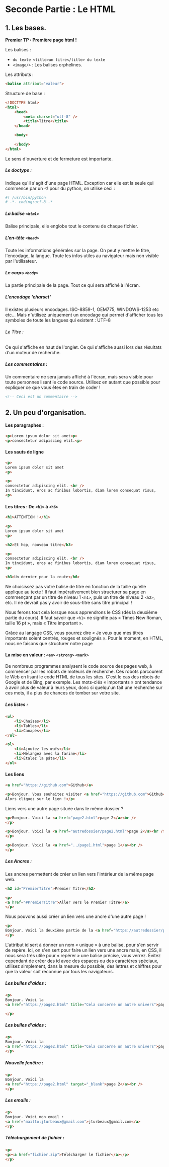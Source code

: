 # Seconde Partie : Le HTML


## 1. Les bases.


**Premier TP : Première page html !**

Les balises :

- `du texte <title>un titre</title> du texte`
- `<image/>` : Les balises orphelines.

Les attributs :

```html
<balise attribut="valeur">
```

Structure de base :

```html
<!DOCTYPE html>
<html>
    <head>
        <meta charset="utf-8" />
        <title>Titre</title>
    </head>

    <body>
  		
    </body>
</html>
```

Le sens d'ouverture et de fermeture est importante.

##### Le doctype :
Indique qu'il s'agit d'une page HTML. Exception car elle est la seule qui commence par un <!
pour du python, on utilise ceci :

```python
#! /usr/bin/python
# -*- coding:utf-8 -*
```

##### La balise `<html>`
Balise principale, elle englobe tout le contenu de chaque fichier.

##### L'en-tête `<head>`
Toute les informations générales sur la page.
On peut y mettre le titre, l'encodage, la langue. Toute les infos utiles au navigateur mais non visible par l'utilisateur.

##### Le corps `<body>`
La partie principale de la page. Tout ce qui sera affiché à l'écran.

##### L'encodage 'charset'
Il existes plusieurs encodages. ISO-8859-1, OEM775, WINDOWS-1253 etc etc... Mais n'utilisez uniquement un encodage qui permet d'afficher tous les symboles de toute les langues qui existent : UTF-8

###### Le Titre :
Ce qui s'affiche en haut de l'onglet.
Ce qui s'affiche aussi lors des résultats d'un moteur de recherche.


##### Les commentaires :
Un commentaire ne sera jamais affiché à l'écran, mais sera visible pour toute personnes lisant le code source.
Utilisez en autant que possible pour expliquer ce que vous êtes en train de coder !

```html
<!-- Ceci est un commentaire -->
```


## 2. Un peu d'organisation.

#### Les paragraphes :

```html
<p>Lorem ipsum dolor sit amet<p>
<p>consectetur adipiscing elit.<p>
```

#### Les sauts de ligne

```html
<p>
Lorem ipsum dolor sit amet
<p>

<p>
consectetur adipiscing elit. <br />
In tincidunt, eros ac finibus lobortis, diam lorem consequat risus,
<p>
```

#### Les titres : De `<h1>` à `<h6>`

```html
<h1>ATTENTION !</h1>

<p>
Lorem ipsum dolor sit amet
<p>

<h2>Et hop, nouveau titre</h3>

<p>
consectetur adipiscing elit. <br />
In tincidunt, eros ac finibus lobortis, diam lorem consequat risus,
<p>

<h3>Un dernier pour la route</h6>
```

Ne choisissez pas votre balise de titre en fonction de la taille qu'elle applique au texte ! Il faut impérativement bien structurer sa page en commençant par un titre de niveau 1 `<h1>`, puis un titre de niveau 2 `<h2>`, etc. Il ne devrait pas y avoir de sous-titre sans titre principal !

Nous ferons tout cela lorsque nous apprendrons le CSS (dès la deuxième partie du cours). Il faut savoir que `<h1>` ne signifie pas « Times New Roman, taille 16 pt », mais « Titre important ».

Grâce au langage CSS, vous pourrez dire « Je veux que mes titres importants soient centrés, rouges et soulignés ». Pour le moment, en HTML, nous ne faisons que structurer notre page


#### La mise en valeur : `<em>` `<strong>` `<mark>`

De nombreux programmes analysent le code source des pages web, à commencer par les robots de moteurs de recherche. Ces robots parcourent le Web en lisant le code HTML de tous les sites. C'est le cas des robots de Google et de Bing, par exemple. Les mots-clés « importants » ont tendance à avoir plus de valeur à leurs yeux, donc si quelqu'un fait une recherche sur ces mots, il a plus de chances de tomber sur votre site.


##### Les listes :

```html
<ul>
    <li>Chaises</li>
    <li>Tables</li>
    <li>Canapés</li>
</ul>
```

```html
<ol>
    <li>Ajoutez les œufs</li>
    <li>Mélangez avec la farine</li>
    <li>Étalez la pâte</li>
</ol>
```


#### Les liens

```html
<a href="https://github.com">Github</a>
```

```html
<p>Bonjour. Vous souhaitez visiter <a href="https://github.com">Github</a> ?<br />
Alors cliquez sur le lien !</p>
```

Liens vers une autre page située dans le même dossier ? 

```html
<p>Bonjour. Voici la <a href="page2.html">page 2</a><br />
</p>
```

```html
<p>Bonjour. Voici la <a href="autredossier/page2.html">page 2</a><br />
</p>
```

```html
<p>Bonjour. Voici la <a href="../page1.html">page 1</a><br />
</p>
```

##### Les Ancres :

Les ancres permettent de créer un lien vers l'intérieur de la même page web.

```html
<h2 id="PremierTitre">Premier Titre</h2>

<p>
<a href="#PremierTitre">Aller vers le Premier Titre</a>
</p>
```

Nous pouvons aussi créer un lien vers une ancre d'une autre page !

```html
<p>
Bonjour. Voici la deuxième partie de la <a href="https://autredossier/page2.html#deuxieme_partie">page 2</a><br />
</p>
```

L'attribut id sert à donner un nom « unique » à une balise, pour s'en servir de repère. 
Ici, on s'en sert pour faire un lien vers une ancre mais, en CSS, il nous sera très utile pour « repérer » une balise précise, vous verrez.
Évitez cependant de créer des id avec des espaces ou des caractères spéciaux, utilisez simplement, dans la mesure du possible, des lettres et chiffres pour que la valeur soit reconnue par tous les navigateurs.

##### Les bulles d'aides :

```html
<p>
Bonjour. Voici la 
<a href="https://page2.html" title="Cela concerne un autre univers">page 2</a><br />

</p>
```

##### Les bulles d'aides :

```html
<p>
Bonjour. Voici la 
<a href="https://page2.html" title="Cela concerne un autre univers">page 2</a><br />
</p>
```

##### Nouvelle fenêtre :

```html
<p>
Bonjour. Voici la 
<a href="https://page2.html" target="_blank">page 2</a><br />
</p>
```

##### Les emails :

```html
<p>
Bonjour. Voici mon email :
<a href="mailto:jturbeaux@gmail.com">jturbeaux@gmail.com</a>
</p>
```

##### Téléchargement de fichier :

```html
<p>
<p><a href="fichier.zip">Télécharger le fichier</a></p>
</p>
```